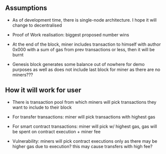 ## Assumptions

- As of development time, there is single-node architecture. I hope it will change to decentralised

- Proof of Work realisation: biggest proposed number wins

- At the end of the block, miner includes transaction to himself with author 0x000 with a sum of gas from prev transactions or less, then it will be burnt

- Genesis block generates some balance out of nowhere for demo purposes
  as well as does not include last block for miner as there are no miners???

## How it will work for user

- There is transaction pool from which miners will pick transactions they want to include to their block

- For transfer transactions: miner will pick transactions with highest gas

- For smart contract transactions: miner will pick w/ highest gas, gas will be spent on contract execution + miner fee

- Vulnerability: miners will pick contract executions only as there may be higher gas due to execution? this may cause transfers with high fee?
